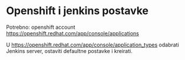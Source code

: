 # Openshift i jenkins postavke

Potrebno: openshift account https://openshift.redhat.com/app/console/applications

U https://openshift.redhat.com/app/console/application_types odabrati Jenkins server, ostaviti defaultne postavke i kreirati.



